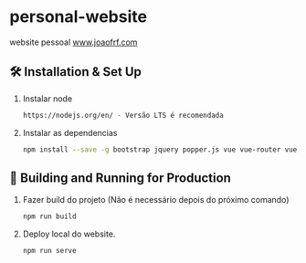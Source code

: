 # personal-website
website pessoal www.joaofrf.com

## 🛠 Installation & Set Up

1. Instalar node

   ```sh
   https://nodejs.org/en/ - Versão LTS é recomendada
   ```

2. Instalar as dependencias

   ```sh
   npm install --save -g bootstrap jquery popper.js vue vue-router vuex
   ```

## 🚀 Building and Running for Production

1. Fazer build do projeto (Não é necessário depois do próximo comando)

   ```sh
   npm run build
   ```

2. Deploy local do website.

   ```sh
   npm run serve
   ```

